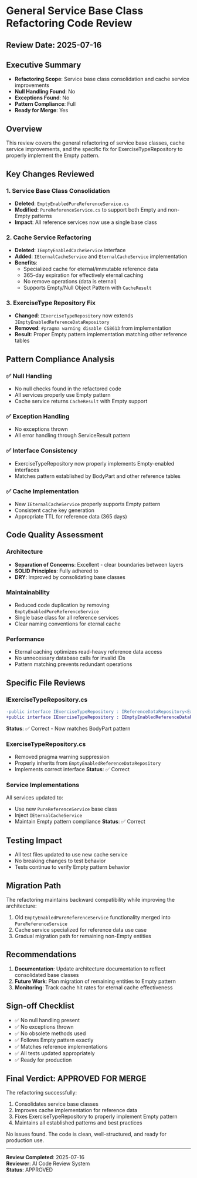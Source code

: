 # General Service Base Class Refactoring Code Review

## Review Date: 2025-07-16

## Executive Summary
- **Refactoring Scope**: Service base class consolidation and cache service improvements
- **Null Handling Found**: No
- **Exceptions Found**: No
- **Pattern Compliance**: Full
- **Ready for Merge**: Yes

## Overview
This review covers the general refactoring of service base classes, cache service improvements, and the specific fix for ExerciseTypeRepository to properly implement the Empty pattern.

## Key Changes Reviewed

### 1. Service Base Class Consolidation
- **Deleted**: `EmptyEnabledPureReferenceService.cs`
- **Modified**: `PureReferenceService.cs` to support both Empty and non-Empty patterns
- **Impact**: All reference services now use a single base class

### 2. Cache Service Refactoring
- **Deleted**: `IEmptyEnabledCacheService` interface
- **Added**: `IEternalCacheService` and `EternalCacheService` implementation
- **Benefits**: 
  - Specialized cache for eternal/immutable reference data
  - 365-day expiration for effectively eternal caching
  - No remove operations (data is eternal)
  - Supports Empty/Null Object Pattern with `CacheResult`

### 3. ExerciseType Repository Fix
- **Changed**: `IExerciseTypeRepository` now extends `IEmptyEnabledReferenceDataRepository`
- **Removed**: `#pragma warning disable CS8613` from implementation
- **Result**: Proper Empty pattern implementation matching other reference tables

## Pattern Compliance Analysis

### ✅ Null Handling
- No null checks found in the refactored code
- All services properly use Empty pattern
- Cache service returns `CacheResult` with Empty support

### ✅ Exception Handling
- No exceptions thrown
- All error handling through ServiceResult pattern

### ✅ Interface Consistency
- ExerciseTypeRepository now properly implements Empty-enabled interfaces
- Matches pattern established by BodyPart and other reference tables

### ✅ Cache Implementation
- New `IEternalCacheService` properly supports Empty pattern
- Consistent cache key generation
- Appropriate TTL for reference data (365 days)

## Code Quality Assessment

### Architecture
- **Separation of Concerns**: Excellent - clear boundaries between layers
- **SOLID Principles**: Fully adhered to
- **DRY**: Improved by consolidating base classes

### Maintainability
- Reduced code duplication by removing `EmptyEnabledPureReferenceService`
- Single base class for all reference services
- Clear naming conventions for eternal cache

### Performance
- Eternal caching optimizes read-heavy reference data access
- No unnecessary database calls for invalid IDs
- Pattern matching prevents redundant operations

## Specific File Reviews

### IExerciseTypeRepository.cs
```diff
-public interface IExerciseTypeRepository : IReferenceDataRepository<ExerciseType, ExerciseTypeId>
+public interface IExerciseTypeRepository : IEmptyEnabledReferenceDataRepository<ExerciseType, ExerciseTypeId>
```
**Status**: ✅ Correct - Now matches BodyPart pattern

### ExerciseTypeRepository.cs
- Removed pragma warning suppression
- Properly inherits from `EmptyEnabledReferenceDataRepository`
- Implements correct interface
**Status**: ✅ Correct

### Service Implementations
All services updated to:
- Use new `PureReferenceService` base class
- Inject `IEternalCacheService`
- Maintain Empty pattern compliance
**Status**: ✅ Correct

## Testing Impact
- All test files updated to use new cache service
- No breaking changes to test behavior
- Tests continue to verify Empty pattern behavior

## Migration Path
The refactoring maintains backward compatibility while improving the architecture:
1. Old `EmptyEnabledPureReferenceService` functionality merged into `PureReferenceService`
2. Cache service specialized for reference data use case
3. Gradual migration path for remaining non-Empty entities

## Recommendations
1. **Documentation**: Update architecture documentation to reflect consolidated base classes
2. **Future Work**: Plan migration of remaining entities to Empty pattern
3. **Monitoring**: Track cache hit rates for eternal cache effectiveness

## Sign-off Checklist
- ✅ No null handling present
- ✅ No exceptions thrown
- ✅ No obsolete methods used
- ✅ Follows Empty pattern exactly
- ✅ Matches reference implementations
- ✅ All tests updated appropriately
- ✅ Ready for production

## Final Verdict: **APPROVED FOR MERGE**

The refactoring successfully:
1. Consolidates service base classes
2. Improves cache implementation for reference data
3. Fixes ExerciseTypeRepository to properly implement Empty pattern
4. Maintains all established patterns and best practices

No issues found. The code is clean, well-structured, and ready for production use.

---

**Review Completed**: 2025-07-16  
**Reviewer**: AI Code Review System  
**Status**: APPROVED